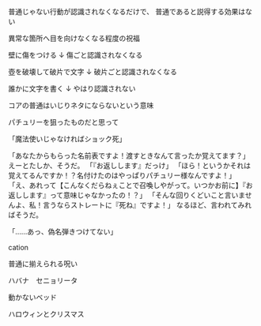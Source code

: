 普通じゃない行動が認識されなくなるだけで、
普通であると説得する効果はない

異常な箇所へ目を向けなくなる程度の祝福


壁に傷をつける
↓
傷ごと認識されなくなる

壺を破壊して破片で文字
↓
破片ごと認識されなくなる

誰かに文字を書く
↓
やはり認識されない






コアの普通はいじりネタにならないという意味

パチュリーを狙ったものだと思って

「魔法使いじゃなければショック死」


「あなたからもらった名前表ですよ！渡すときなんて言ったか覚えてます？」
えーとたしか、そうだ。
「『お返しします』だっけ」
「ほら！というかそれは覚えてるんですか！？名付けたのはやっぱりパチュリー様なんですよ！」
「え、あれって【こんなくだらねぇことで召喚しやがって。いつかお前に】『お返しします』って意味じゃなかったの！？」
「そんな回りくどいこと言いませんよ、私！言うならストレートに『死ね』ですよ！」
なるほど、言われてみればそうだ。


「……あっ、偽名弾きつけてない」


cation


普通に揃えられる呪い


ハバナ　セニョリータ


動かないベッド


ハロウィンとクリスマス
